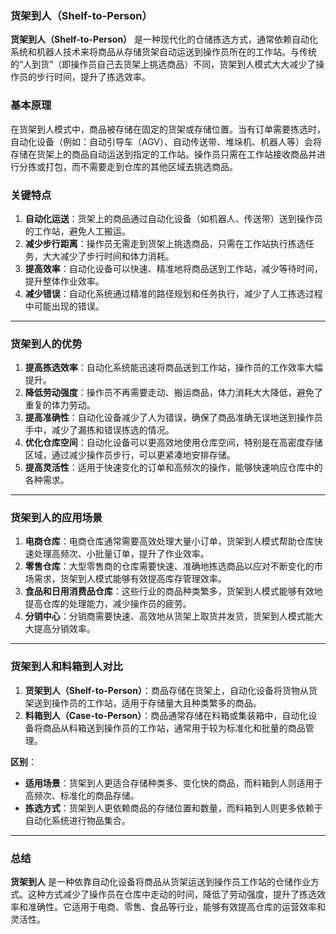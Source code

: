 ### **货架到人（Shelf-to-Person）**

**货架到人（Shelf-to-Person）** 是一种现代化的仓储拣选方式，通常依赖自动化系统和机器人技术来将商品从存储货架自动运送到操作员所在的工作站。与传统的“人到货”（即操作员自己去货架上挑选商品）不同，货架到人模式大大减少了操作员的步行时间，提升了拣选效率。

### **基本原理**
在货架到人模式中，商品被存储在固定的货架或存储位置。当有订单需要拣选时，自动化设备（例如：自动引导车（AGV）、自动传送带、堆垛机、机器人等）会将存储在货架上的商品自动运送到指定的工作站。操作员只需在工作站接收商品并进行分拣或打包，而不需要走到仓库的其他区域去挑选商品。

### **关键特点**
1. **自动化运送**：货架上的商品通过自动化设备（如机器人、传送带）送到操作员的工作站，避免人工搬运。
2. **减少步行距离**：操作员无需走到货架上挑选商品，只需在工作站执行拣选任务，大大减少了步行时间和体力消耗。
3. **提高效率**：自动化设备可以快速、精准地将商品送到工作站，减少等待时间，提升整体作业效率。
4. **减少错误**：自动化系统通过精准的路径规划和任务执行，减少了人工拣选过程中可能出现的错误。

---

### **货架到人的优势**
1. **提高拣选效率**：自动化系统能迅速将商品送到工作站，操作员的工作效率大幅提升。
2. **降低劳动强度**：操作员不再需要走动、搬运商品，体力消耗大大降低，避免了重复的体力劳动。
3. **提高准确性**：自动化设备减少了人为错误，确保了商品准确无误地送到操作员手中，减少了漏拣和错误拣选的情况。
4. **优化仓库空间**：自动化设备可以更高效地使用仓库空间，特别是在高密度存储区域，通过减少操作员步行，可以更紧凑地安排存储。
5. **提高灵活性**：适用于快速变化的订单和高频次的操作，能够快速响应仓库中的各种需求。

---

### **货架到人的应用场景**
1. **电商仓库**：电商仓库通常需要高效处理大量小订单，货架到人模式帮助仓库快速处理高频次、小批量订单，提升了作业效率。
2. **零售仓库**：大型零售商的仓库需要快速、准确地拣选商品以应对不断变化的市场需求，货架到人模式能够有效提高库存管理效率。
3. **食品和日用消费品仓库**：这些行业的商品种类繁多，货架到人模式能够有效地提高仓库的处理能力，减少操作员的疲劳。
4. **分销中心**：分销商需要快速、高效地从货架上取货并发货，货架到人模式能大大提高分销效率。

---

### **货架到人和料箱到人对比**
1. **货架到人（Shelf-to-Person）**：商品存储在货架上，自动化设备将货物从货架送到操作员的工作站，适用于存储量大且种类繁多的商品。
2. **料箱到人（Case-to-Person）**：商品通常存储在料箱或集装箱中，自动化设备将商品从料箱送到操作员的工作站，通常用于较为标准化和批量的商品管理。

**区别**：
- **适用场景**：货架到人更适合存储种类多、变化快的商品，而料箱到人则适用于高频次、标准化的商品存储。
- **拣选方式**：货架到人更依赖商品的存储位置和数量，而料箱到人则更多依赖于自动化系统进行物品集合。

---

### **总结**
**货架到人** 是一种依靠自动化设备将商品从货架运送到操作员工作站的仓储作业方式。这种方式减少了操作员在仓库中走动的时间，降低了劳动强度，提升了拣选效率和准确性。它适用于电商、零售、食品等行业，能够有效提高仓库的运营效率和灵活性。